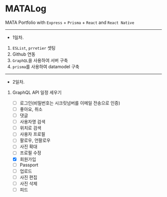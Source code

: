 # MATALog

MATA Portfolio with `Express` + `Prisma` + `React` and `React Native`

---

- 1일차.

1.  `ESList`, `prretier` 셋팅
2.  Github 연동
3.  `GraphQL`을 사용하여 서버 구축
4.  `prisma`를 사용하여 datamodel 구축

---

- 2일차.

1.  GraphQL API 일정 세우기

    - [ ] 로그인(비밀번호는 시크릿넘버를 이메일 전송으로 인증)
    - [ ] 좋아요, 취소
    - [ ] 댓글
    - [ ] 사용자명 검색
    - [ ] 위치로 검색
    - [ ] 사용자 프로필
    - [ ] 팔로우, 언팔로우
    - [ ] 사진 확대
    - [ ] 프로필 수정
    - [x] 회원가입
    - [ ] Passport
    - [ ] 업로드
    - [ ] 사진 편집
    - [ ] 사진 삭제
    - [ ] 피드

